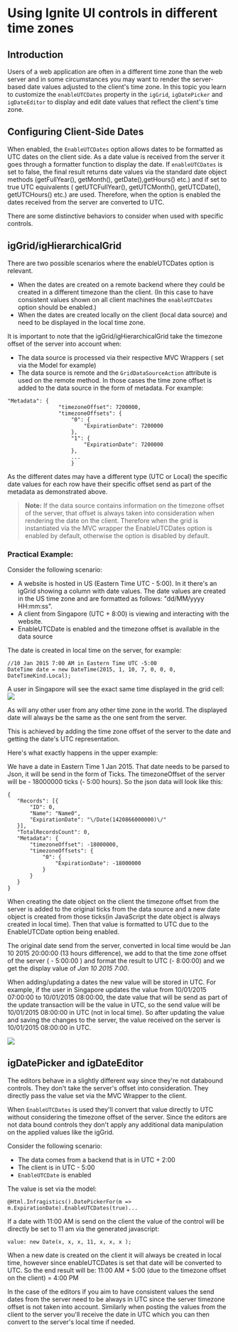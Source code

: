 ﻿<!--
|metadata|
{
    "fileName": "Using-IgniteUI-controls-in-different-time-zones",
    "controlName": [],
    "tags": []
}
|metadata|
-->

# Using Ignite UI controls in different time zones

## Introduction
Users of a web application are often in a different time zone than the web server and in some circumstances you may want to render the server-based date values adjusted to the client's time zone. In this topic you learn to customize the `enableUTCDates` property in the `igGrid`, `igDatePicker` and `igDateEditor` to display and edit date values that reflect the client's time zone.

## Configuring Client-Side Dates

When enabled, the `EnableUTCDates` option allows dates to be formatted as UTC dates on the client side. As a date value is received from the server it goes through a formatter function to display the date. If `enableUTCDates` is set to false, the final result returns date values via the standard date object methods (getFullYear(), getMonth(), getDate(),getHours() etc.) and if set to true UTC equivalents ( getUTCFullYear(), getUTCMonth(), getUTCDate(), getUTCHours() etc.) are used. Therefore, when the option is enabled the dates received from the server are converted to UTC. 
 
There are some distinctive behaviors to consider when used with specific controls.

## igGrid/igHierarchicalGrid
 
There are two possible scenarios where the enableUTCDates option is relevant.

-	When the dates are created on a remote backend where they could be created in a different timezone than the client. (In this case to have consistent values shown on all client machines the `enableUTCDates` option should be enabled.)
-	When the dates are created locally on the client (local data source) and need to be displayed in the local time zone.

It is important to note that the igGrid/igHierarchicalGrid take the timezone offset of the server into account when:

-	The data source is processed via their respective MVC Wrappers ( set via the Model for example)
-	 The data source is remote and the `GridDataSourceAction` attribute is used on the remote method. 
In those cases the time zone offset is added to the data source in the form of metadata. For example:

```
"Metadata": {
                "timezoneOffset": 7200000,
                "timezoneOffsets": {
                    "0": {
                        "ExpirationDate": 7200000
                    },
                    "1": {
                        "ExpirationDate": 7200000
                    },
                    ...
                    }

```

As the different dates may have a different type (UTC or Local) the specific date values for each row have their specific offset send as part of the metadata as demonstrated above.
>**Note:** If the data source contains information on the timezone offset of the server, that offset is always taken into consideration when rendering the date on the client. Therefore when the grid is instantiated via the MVC wrapper the EnableUTCDates option is enabled by default, otherwise the option is disabled by default.

### Practical Example:
Consider the following scenario:

-	A website is hosted in US (Eastern Time UTC - 5:00). In it there's an igGrid showing a column with date values. The date values are created in the US time zone and are formatted as follows: "dd/MM/yyyy HH:mm:ss".
-	A client from Singapore (UTC + 8:00) is viewing and interacting with the website.
-	EnableUTCDate is enabled and the timezone offset is available in the data source

The date is created in local time on the server, for example:
```
//10 Jan 2015 7:00 AM in Eastern Time UTC -5:00 
DateTime date = new DateTime(2015, 1, 10, 7, 0, 0, 0, DateTimeKind.Local);  

```
A user in Singapore will see the exact same time displayed in the grid cell:
![](images/igniteui_Different_Time_Zones_1.png)

As will any other user from any other time zone in the world. The displayed date will always be the same as the one sent from the server.

This is achieved by adding the time zone offset of the server to the date and getting the date's UTC representation. 

Here's what exactly happens in the upper example:

We have a date in Eastern Time 1 Jan 2015. That date needs to be parsed to Json, it will be send in the form of Ticks. The timezoneOffset of the server will be - 18000000 ticks (- 5:00 hours).
 So the json data will look like this:
 
 ```
 {
    "Records": [{
        "ID": 0,
        "Name": "Name0",
        "ExpirationDate": "\/Date(1420866000000)\/"
    }],
    "TotalRecordsCount": 0,
    "Metadata": {
        "timezoneOffset": -18000000,
        "timezoneOffsets": {
            "0": {
                "ExpirationDate": -18000000
            }
        }
    }
}
 ```
When creating the date object on the client the timezone offset from the server is added to the original ticks from the data source and a new date object is created from those ticks(in JavaScript the date object is always created in local time). Then that value is formatted to UTC due to the EnableUTCDate option being enabled.

 The original date send from the server, converted in local time would be Jan 10 2015 20:00:00 (13 hours difference), we add to that the time zone offset of the server ( - 5:00:00 )  and format the result to UTC (- 8:00:00) and we get the display value of *Jan 10 2015 7:00*.
 
When adding/updating a dates the new value will be stored in UTC. For example, if the user in Singapore updates the value from 10/01/2015 07:00:00 to 10/01/2015 08:00:00, the date value that will be send as part of the update transaction will be the value in UTC, so the send value will be 10/01/2015 08:00:00 in UTC (not in local time).
So after updating the value and saving the changes to the server, the value received on the server is 10/01/2015 08:00:00 in UTC. 

![](images/igniteui_Different_Time_Zones_2.png)

## igDatePicker and igDateEditor

The editors behave in a slightly different way since they're not databound controls. They don't take the server's offset into consideration. They directly pass the value set via the MVC Wrapper to the client.

When `EnableUTCDates` is used they'll convert that value directly to UTC without considering the timezone offset of the server. Since the editors are not data bound controls they don't apply any additional data manipulation on the applied values like the igGrid.

Consider the following scenario:

-	The data comes from a backend that is in UTC + 2:00
-	The client is in UTC - 5:00 
-	`EnableUTCDate` is enabled 

The value is set via the model:

```
@Html.Infragistics().DatePickerFor(m => m.ExpirationDate).EnableUTCDates(true)...
```
If a date with 11:00 AM is send on the client the value of the control will be directly be set to 11 am via the generated javascript:

```
value: new Date(x, x, x, 11, x, x, x );
```
When a new date is created on the client it will always be created in local time, however since enableUTCDates is set that date will be converted to UTC. So the end result will be: 11:00 AM + 5:00 (due to the timezone offset on the client) = 4:00 PM

In the case of the editors if you aim to have consistent values the send dates from the server need to be always in UTC since the server timezone offset is not taken into account. Similarly when posting the values from the client to the server you'll receive the date in UTC which you can then convert to the server's local time if needed.

